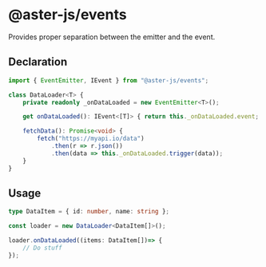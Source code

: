 # @aster-js/events

Provides proper separation between the emitter and the event.

## Declaration

```ts
import { EventEmitter, IEvent } from "@aster-js/events";

class DataLoader<T> {
    private readonly _onDataLoaded = new EventEmitter<T>();

    get onDataLoaded(): IEvent<[T]> { return this._onDataLoaded.event; }

    fetchData(): Promise<void> {
        fetch("https://myapi.io/data")
            .then(r => r.json())
            .then(data => this._onDataLoaded.trigger(data));
    }
}
```

## Usage

```ts
type DataItem = { id: number, name: string };

const loader = new DataLoader<DataItem[]>();

loader.onDataLoaded((items: DataItem[])=> {
    // Do stuff
});
```
